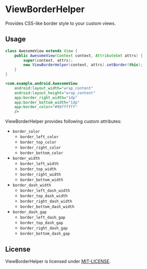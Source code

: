 # ViewBorderHelper
Provides CSS-like border style to your custom views.

## Usage

```java
class AwesomeView extends View {
    public AwesomeView(Context context, AttributeSet attrs) {
        super(context, attrs);
        new ViewBorderHelper(context, attrs).setBorder(this);
    }
}
```

```xml
<com.example.android.AwesomeView
    android:layout_width="wrap_content"
    android:layout_height="wrap_content"
    app:border_right_width="1dp"
    app:border_bottom_width="1dp"
    app:border_color="#99ffffff"
    />
```

ViewBorderHelper provides following custom attributes:

* `border_color`
    * `border_left_color`
    * `border_top_color`
    * `border_right_color`
    * `border_bottom_color`
* `border_width`
    * `border_left_width`
    * `border_top_width`
    * `border_right_width`
    * `border_bottom_width`
* `border_dash_width`
    * `border_left_dash_width`
    * `border_top_dash_width`
    * `border_right_dash_width`
    * `border_bottom_dash_width`
* `border_dash_gap`
    * `border_left_dash_gap`
    * `border_top_dash_gap`
    * `border_right_dash_gap`
    * `border_bottom_dash_gap`

## License
ViewBorderHelper is licensed under [MIT-LICENSE](http://izumin.mit-license.org/).